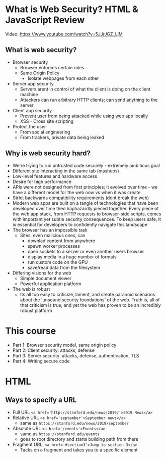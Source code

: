 # What is Web Security? HTML & JavaScript Review
Video: https://www.youtube.com/watch?v=5JJrJGZ_LjM

## What is web security?
- Browser security
  - Browser enforces certain rules
  - Same Origin Policy
    - Isolate webpages from each other
- Server app security
  - Servers arent in control of what the client is doing on the client machine
  - Attackers can run arbitrary HTTP clients; can send anything to the server
- Client app security
  - Prevent user from being attacked while using web app locally
  - XSS - Cross site scripting
- Protect the user
  - From social engineering
  - From trackers, private data being leaked

## Why is web security hard?
- We're trying to run untrusted code securely - extremely ambitious goal
- Different site interacting in the same tab (mashups)
- Low-level features and hardware access
- Desire for high performance 
- APIs were not designed from first principles; it evolved over time - we have a different model for the web now vs when it was create
- Strict backwards compatibility requirements (dont break the web)
- Modern web apps are built on a tangle of technologies that have been developed over time then haphazardly pieced together.  Every piece of the web app stack, from HTTP requests to browser-side scripts, comes with important yet subtle security consequences.  To keep users safe, it is essential for developers to confidently navigate this landscape 
- The browser has an impossible task
  - Sites, even malicious ones, can
    - downlad content from anywhere
    - spawn worker processes
    - open sockets to a server or even another users browser
    - display media in a huge number of formats
    - run custom code on the GPU
    - save/read data from the filesystem
- Differing visions for the web
  - Simple document viewer
  - Powerful application platform
- The web is robust
  - Its all too easy to criticize, lament, and create paranoid scenarios about the 'unsound security foundations' of the web.  Truth is, all of that criticism is true, and yet the web has proven to be an incredibly robust platform

# This course
- Part 1: Browser security model, same origin policy
- Part 2: Client security: attacks, defense
- Part 3: Server security: attacks, defense, authentication, TLS
- Part 4: Writing secure code

# HTML
## Ways to specify a URL
- Full URL `<a href='http://stanford.edu/news/2019/'>2019 News</a>`
- Relative URL `<a href='september'>September news</a>` 
  - same as `https://stanford.edu/news/2019/september`
- Absolute URL `<a href='/events'>Events</a>`
  - same as `https://stanford.edu/events`
  - goes to root directory and starts building path from there
- Fragment URL: `<a href='#section3'>Jump to section 3</a>`
  - Tacks on a fragment and takes you to a specific element